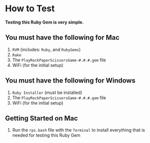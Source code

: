 How to Test
===========

**Testing this Ruby Gem is very simple.**

## You must have the following for Mac

1. `RVM` (includes: `Ruby`, and `RubyGems`)
2. `Rake`
3. The `PlayRockPaperScissorsGame-#.#.#.gem` file
4. WiFi (for the initial setup)

## You must have the following for Windows

1. `Ruby Installer` (must be installed)
2. The `PlayRockPaperScissorsGame-#.#.#.gem` file
3. WiFi (for the initial setup)

## Getting Started on Mac

1. Run the `rps.bash` file with the `Terminal` to install everything that is needed for testing this Ruby Gem
